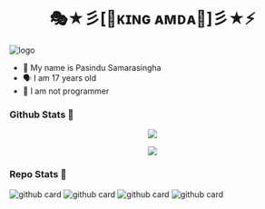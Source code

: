 <h1 align="center"><b> 🎭★彡[👑ᴋɪɴɢ ᴀᴍᴅᴀ👑]彡★⚡  </b></h1>

![logo](https://i.ibb.co/WptgJ04/LOGO.png )

<p align="center">

- 👼 My name is Pasindu Samarasingha 
- 🗣️ I am 17 years old 
- 🔭 I am not programmer

</p>

### Github Stats 🚀

<p align="center"><a href="https://github.com/Kingamdabota"><img src="https://github-readme-stats.vercel.app/api?username=Kingamda&show_icons=true&theme=radical"></a></p>
<p align="center"><a href="https://github.com/Kingamdabota"><img src="https://github-readme-stats.vercel.app/api/top-langs/?username=Kingamda&theme=radical&layout=compact"></a></p> 

### Repo Stats 🔭
![github card](https://github-readme-stats.vercel.app/api/pin/?username=Kingamdabota&repo=Alphabot&theme=dark)
![github card](https://github-readme-stats.vercel.app/api/pin/?username=Kingamdabota&repo=Rest-api-alphabot&theme=nightowl)
![github card](https://github-readme-stats.vercel.app/api/pin/?username=Kingamdabota&repo=Alphabot7&theme=dark)
![github card](https://github-readme-stats.vercel.app/api/pin/?username=Kingamdabota&repo=BOTZ10a&theme=nightowl)

